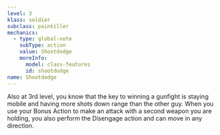 ```yaml
---
level: 3
klass: soldier
subclass: painkiller
mechanics:
  - type: global-note
    subType: action
    value: Shootdodge
    moreInfo:
      model: class-features
      id: shootdodge
name: Shootdodge
---
```

Also at 3rd level, you know that the key to winning a gunfight is staying mobile and having more shots down range
than the other guy. When you use your Bonus Action to make an attack with a second weapon you are holding,
you also perform the Disengage action and can move <me-distance length="10" /> in any direction.
